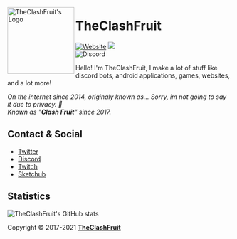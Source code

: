 <p>
  <img align="left" alt="TheClashFruit's Logo" src="https://theclashfruit.ga/favicon.ico" height="150px" width="150px">
  <h1>TheClashFruit</h1>
</p>

<p id="badges">
  <a href="https://www.theclashfruit.ga"><img alt="Website" src="https://img.shields.io/website?style=for-the-badge&url=https%3A%2F%2Fwww.theclashfruit.ga"></a>
  <a href="https://liberapay.com/TheClashFruit"><img src="https://img.shields.io/liberapay/receives/TheClashFruit.svg?style=for-the-badge"></a>
  
  <br />
  
  <img alt="Discord" src="https://img.shields.io/discord/852874519684186113?style=for-the-badge">
</p>

<p>
  Hello! I'm TheClashFruit, I make a lot of stuff like discord bots, android applications, games, websites, and a lot more!
  
  _On the internet since 2014, originaly known as... Sorry, im not going to say it due to privacy. 🙂_ <br />
  _Known as "**Clash Fruit**" since 2017._
</p>

<h2>Contact & Social</h2>
<ul>
  <li><a href="https://twitter.com/TheClashFruit">Twitter</a></li>
  <li><a href="https://discord.gg/CWEApqJ6rc">Discord</a></li>
  <li><a href="https://twitch.tv/TheClashFruit">Twitch</a></li>
  <li><a href="https://web.sketchub.in/u/TheClashFruit">Sketchub</a></li>
</ul>

<h2>Statistics</h2>

<p>
  <img alt="TheClashFruit's GitHub stats" src="https://github-readme-stats.vercel.app/api?username=TheClashFruit&show_icons=true&include_all_commits=true&count_private=true&bg_color=00000000&text_color=007769b3&icon_color=00796b&title_color=00796b&border_color=007769b3">
</p>

<p>
  Copyright &copy; 2017-2021 <a href="https://bit.ly/3bgQPpC"><b>TheClashFruit</b></a>
</p>
